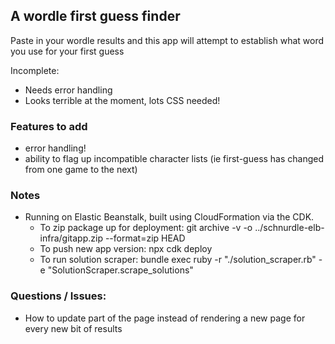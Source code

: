 ## A wordle first guess finder

Paste in your wordle results and this app will attempt to establish what word you use for your first guess

Incomplete:
- Needs error handling
- Looks terrible at the moment, lots CSS needed!

### Features to add
- error handling!
- ability to flag up incompatible character lists (ie first-guess has changed from one game to the next)

### Notes
- Running on Elastic Beanstalk, built using CloudFormation via the CDK.
    - To zip package up for deployment: git archive -v -o ../schnurdle-elb-infra/gitapp.zip --format=zip HEAD 
    - To push new app version: npx cdk deploy
    - To run solution scraper: bundle exec ruby  -r "./solution_scraper.rb" -e "SolutionScraper.scrape_solutions" 

### Questions / Issues:

- How to update part of the page instead of rendering a new page for every new bit of results